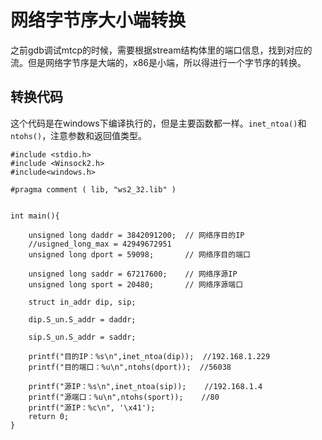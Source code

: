# 网络字节序大小端转换
之前gdb调试mtcp的时候，需要根据stream结构体里的端口信息，找到对应的流。但是网络字节序是大端的，x86是小端，所以得进行一个字节序的转换。
## 转换代码
这个代码是在windows下编译执行的，但是主要函数都一样。`inet_ntoa()`和`ntohs()`，注意参数和返回值类型。
```
#include <stdio.h> 
#include <Winsock2.h>
#include<windows.h>

#pragma comment ( lib, "ws2_32.lib" )


int main(){
	
	unsigned long daddr = 3842091200;  // 网络序目的IP 
	//usigned_long_max = 42949672951   
	unsigned long dport = 59098;	   // 网络序目的端口 
	
	unsigned long saddr = 67217600;    // 网络序源IP 
	unsigned long sport = 20480;	   // 网络序源端口 

	struct in_addr dip, sip;
	
	dip.S_un.S_addr = daddr;
	
	sip.S_un.S_addr = saddr;
	
	printf("目的IP：%s\n",inet_ntoa(dip));  //192.168.1.229 
	printf("目的端口：%u\n",ntohs(dport));  //56038

	printf("源IP：%s\n",inet_ntoa(sip));    //192.168.1.4
	printf("源端口：%u\n",ntohs(sport));    //80
	printf("源IP：%c\n", '\x41');
	return 0;
}
```
